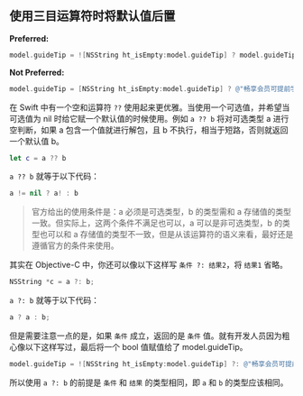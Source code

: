 ## 使用三目运算符时将默认值后置

**Preferred:**

```objectivec
model.guideTip = ![NSString ht_isEmpty:model.guideTip] ? model.guideTip : @"畅享会员可提前学";
```

**Not Preferred:**

```objectivec
model.guideTip = [NSString ht_isEmpty:model.guideTip] ? @"畅享会员可提前学" : model.guideTip;
```

在 Swift 中有一个空和运算符 `??` 使用起来更优雅。当使用一个可选值，并希望当可选值为 nil 时给它赋一个默认值的时候使用。例如 `a ?? b` 将对可选类型 a 进行空判断，如果 a 包含一个值就进行解包，且 b 不执行，相当于短路，否则就返回一个默认值 b。

```swift
let c = a ?? b
```

`a ?? b` 就等于以下代码：

```swift
a != nil ? a! : b
```

>官方给出的使用条件是：a 必须是可选类型，b 的类型需和 a 存储值的类型一致。但实际上，这两个条件不满足也可以，a 可以是非可选类型，b 的类型也可以和 a 存储值的类型不一致，但是从该运算符的语义来看，最好还是遵循官方的条件来使用。

其实在 Objective-C 中，你还可以像以下这样写 `条件 ?: 结果2`，将 `结果1` 省略。

```objectivec
NSString *c = a ?: b;
```

`a ?: b` 就等于以下代码：

```objectivec
a ? a : b;
```

但是需要注意一点的是，如果 `条件` 成立，返回的是 `条件` 值。就有开发人员因为粗心像以下这样写过，最后将一个 bool 值赋值给了 model.guideTip。

```objectivec
model.guideTip = ![NSString ht_isEmpty:model.guideTip] ?: @"畅享会员可提前学";
```

所以使用 `a ?: b` 的前提是 `条件` 和 `结果` 的类型相同，即 `a` 和 `b` 的类型应该相同。
